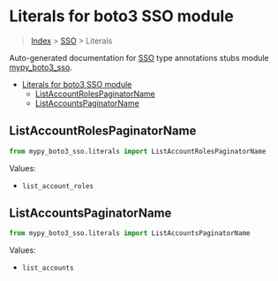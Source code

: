 # Literals for boto3 SSO module

> [Index](..) > [SSO](.) > Literals

Auto-generated documentation for
[SSO](https://boto3.amazonaws.com/v1/documentation/api/1.17.72/reference/services/sso.html#SSO)
type annotations stubs module
[mypy_boto3_sso](https://pypi.org/project/mypy-boto3-sso/).

- [Literals for boto3 SSO module](#literals-for-boto3-sso-module)
  - [ListAccountRolesPaginatorName](#listaccountrolespaginatorname)
  - [ListAccountsPaginatorName](#listaccountspaginatorname)

## ListAccountRolesPaginatorName

```python
from mypy_boto3_sso.literals import ListAccountRolesPaginatorName
```

Values:

- `list_account_roles`

## ListAccountsPaginatorName

```python
from mypy_boto3_sso.literals import ListAccountsPaginatorName
```

Values:

- `list_accounts`
